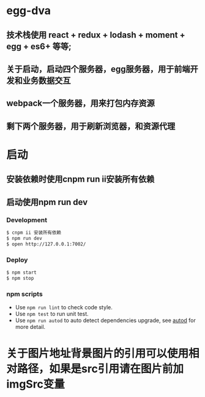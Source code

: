 # egg-dva


## 技术栈使用  react + redux + lodash + moment + egg + es6+ 等等;

## 关于启动，启动四个服务器，egg服务器，用于前端开发和业务数据交互
## webpack一个服务器，用来打包内存资源
## 剩下两个服务器，用于刷新浏览器，和资源代理

# 启动

## 安装依赖时使用cnpm run ii安装所有依赖

## 启动使用npm run dev

### Development

```bash
$ cnpm ii 安装所有依赖
$ npm run dev
$ open http://127.0.0.1:7002/
```

### Deploy

```bash
$ npm start
$ npm stop
```

### npm scripts

- Use `npm run lint` to check code style.
- Use `npm test` to run unit test.
- Use `npm run autod` to auto detect dependencies upgrade, see [autod](https://www.npmjs.com/package/autod) for more detail.

# 关于图片地址背景图片的引用可以使用相对路径，如果是src引用请在图片前加imgSrc变量